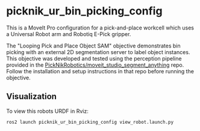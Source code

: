 # picknik_ur_bin_picking_config

This is a MoveIt Pro configuration for a pick-and-place workcell which uses a Universal Robot arm and Robotiq E-Pick gripper.

The "Looping Pick and Place Object SAM" objective demonstrates bin picking with an external 2D segmentation server to label object instances. This objective was developed and tested using the perception pipeline provided in the [PickNikRobotics/moveit_studio_segment_anything](https://github.com/PickNikRobotics/moveit_studio_segment_anything/) repo. Follow the installation and setup instructions in that repo before running the objective.

## Visualization

To view this robots URDF in Rviz:
``` bash
ros2 launch picknik_ur_bin_picking_config view_robot.launch.py
```
